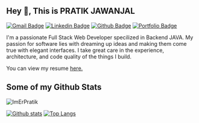 ## Hey 👋, This is PRATIK JAWANJAL
[![Gmail Badge](https://img.shields.io/badge/-pratikjawanjal34@gmail.com-c14438?style=flat&logo=Gmail&logoColor=white&link=mailto:pratikjawanjal34@gmail.com)](mailto:pratikjawanjal34@gmail.com) 
[![Linkedin Badge](https://img.shields.io/badge/-pratikjawanjal-264209193-0072b1?style=flat&logo=Linkedin&logoColor=white&link=https://www.linkedin.com/in/pratikjawanjal-264209193/)](https://www.linkedin.com/in/pratikjawanjal-264209193/) [![Github Badge](https://img.shields.io/badge/-ImErPratik-grey?style=flat&logo=github&logoColor=white&link=https://github.com/ImErPratik/)](https://www.github.com/ImErPratik/) [![Portfolio Badge](https://img.shields.io/badge/portfolio-web-blue?style=flat&link=pratik-jawanjal-portfolio.netlify.app/)](pratik-jawanjal-portfolio.netlify.app/) <p align='left'>I'm a passionate Full Stack Web Developer specilized in Backend JAVA. My passion for software lies with dreaming up ideas and making them come true with elegant interfaces. I take great care in the experience, architecture, and code quality of the things I build.</p><p align='left'> You can view my resume <a href='https://docs.google.com/document/d/1q7CMxpJ5hvqDFe0kv9NzhK0M2TzKg_0J/edit?usp=sharing&ouid=113928785396180435484&rtpof=true&sd=true ' target=_blank><u>here</u>.</a></p>
## Some of my Github Stats
<p align=left> <img src=https://komarev.com/ghpvc/?username=ImErPratik alt=ImErPratik /> </p>

[![Github stats](https://github-readme-stats.vercel.app/api?username=ImErPratik&show_icons=true&include_all_commits=true)](https://github.com/ImErPratik/github-readme-stats)
[![Top Langs](https://github-readme-stats.vercel.app/api/top-langs/?username=ImErPratik&layout=compact)](https://github.com/ImErPratik/github-readme-stats)
